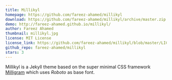 ```yaml
---
title: Millikyl
homepage: https://github.com/fareez-ahamed/millikyl
download: https://github.com/fareez-ahamed/millikyl/archive/master.zip
demo: http://fareez-ahamed.github.io/millikyl/
author: Fareez Ahamed
thumbnail: millikyl.jpg
license: MIT License
license_link: https://github.com/fareez-ahamed/millikyl/blob/master/LICENSE.TXT
github_repo: fareez-ahamed/millikyl
stars: 3
---
```


Millikyl is a Jekyll theme based on the super minimal CSS framework
[Milligram](https://github.com/milligram/milligram) which uses *Roboto*
as base font.
